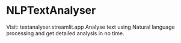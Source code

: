# NLPTextAnalyser
Visit:    textanalyser.streamlit.app
Analyse text using Natural language processing and get detailed analysis in no time.
